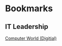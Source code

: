# Bookmarks

## IT Leadership 
<a href="https://www.computerworld.com/category/digital-transformation/" target="_blank">Computer World (Digitial)</a>
